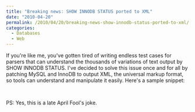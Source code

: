```yaml
---
title: "Breaking news: SHOW INNODB STATUS ported to XML"
date: "2010-04-20"
permalink: /2010/04/20/breaking-news-show-innodb-status-ported-to-xml/
categories:
  - Databases
  - Web
---
```

If you're like me, you've gotten tired of writing endless test cases for parsers that can understand the thousands of variations of text output by SHOW INNODB STATUS. I've decided to solve this issue once and for all by patching MySQL and InnoDB to output XML, the universal markup format, so tools can understand and manipulate it easily. Here's a sample snippet:

<pre><status><![CDATA[
=====================================
100320 15:46:24 INNODB MONITOR OUTPUT
=====================================
... text omitted, but you get the idea ...
]]>
</status></pre> 
PS: Yes, this is a late April Fool's joke.
